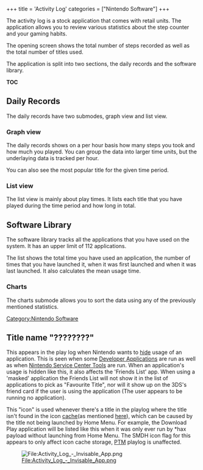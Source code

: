 +++
title = 'Activity Log'
categories = ["Nintendo Software"]
+++

The activity log is a stock application that comes with retail units.
The application allows you to review various statistics about the step
counter and your gaming habits.

The opening screen shows the total number of steps recorded as well as
the total number of titles used.

The application is split into two sections, the daily records and the
software library.

__TOC__

## Daily Records

The daily records have two submodes, graph view and list view.

### Graph view

The daily records shows on a per hour basis how many steps you took and
how much you played. You can group the data into larger time units, but
the underlaying data is tracked per hour.

You can also see the most popular title for the given time period.

### List view

The list view is mainly about play times. It lists each title that you
have played during the time period and how long in total.

## Software Library

The software library tracks all the applications that you have used on
the system. It has an upper limit of 112 applications.

The list shows the total time you have used an application, the number
of times that you have launched it, when it was first launched and when
it was last launched. It also calculates the mean usage time.

### Charts

The charts submode allows you to sort the data using any of the
previously mentioned statistics.

[Category:Nintendo Software](Category:Nintendo_Software "wikilink")

## Title name "????????"

This appears in the play log when Nintendo wants to
[hide](SMDH "wikilink") usage of an application. This is seen when some
[Developer Applications](3DS_Development_Unit_Software "wikilink") are
run as well as when [Nintendo Service Center
Tools](Nintendo_Service_Center_Tools "wikilink") are run. When an
application's usage is hidden like this, it also affects the 'Friends
List' app. When using a 'masked' application the Friends List will not
show it in the list of applications to pick as "Favourite Title", nor
will it show up on the 3DS's friend card if the user is using the
application (The user appears to be running no application).

This "icon" is used whenever there's a title in the playlog where the
title isn't found in the icon [cache](Home_Menu "wikilink")(as mentioned
[here](SMDH "wikilink")), which can be caused by the title not being
launched by Home Menu. For example, the Download Play application will
be listed like this when it was only ever run by \*hax payload without
launching from Home Menu. The SMDH icon flag for this appears to only
affect icon cache storage, [PTM](PTM_Services "wikilink") playlog is
unaffected.

<figure>
<img src="Activity_Log_-_Invisable_App.png"
title="File:Activity_Log_-_Invisable_App.png" />
<figcaption><a
href="File:Activity_Log_-_Invisable_App.png">File:Activity_Log_-_Invisable_App.png</a></figcaption>
</figure>
